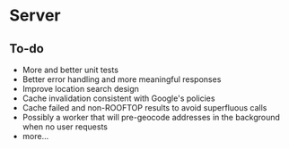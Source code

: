 # Server

## To-do

* More and better unit tests
* Better error handling and more meaningful responses
* Improve location search design
* Cache invalidation consistent with Google's policies
* Cache failed and non-ROOFTOP results to avoid superfluous calls
* Possibly a worker that will pre-geocode addresses in the background when no user requests
* more...
